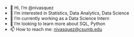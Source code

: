 - 👋 Hi, I’m @nivasquez
- 👀 I’m interested in Statistics, Data Analytics, Data Science
- 🌱 I’m currently working as a Data Science Intern
- 💞️ I’m looking to learn more about SQL, Python
- 📫 How to reach me: nivasquez@csumb.edu

<!---
nivasquez/nivasquez is a ✨ special ✨ repository because its `README.md` (this file) appears on your GitHub profile.
You can click the Preview link to take a look at your changes.
--->
